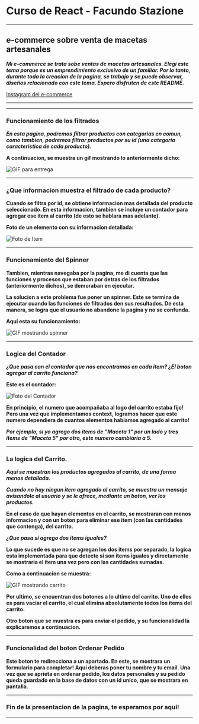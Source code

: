 # Curso de React - Facundo Stazione
---
## e-commerce sobre venta de macetas artesanales

__*Mi e-commerce se trata sobe ventas de macetas artesanales. Elegi este tema porque es un emprendimiento exclusivo de un familiar. Por lo tanto, durante toda la creacion de la pagina, se trabajo y se puede observar, diseños relacionado con este tema. Espero disfruten de este README.*__

[Instagram del e-commerce](https://www.instagram.com/ojalamacetas/)

---
---

### Funcionamiento de los filtrados

__*En esta pagina, podremos filtrar productos con categorias en comun, como tambien, podremos filtrar productos por su id (una categoria caracteristica de cada producto).*__

**A continuacion, se muestra un gif mostrando lo anteriormente dicho:**

![GIF para entrega](https://github.com/FakuStt/CursoReact/assets/138645047/3f77fb10-b12e-45ce-803d-36f30eff0113)

---
### ¿Que informacion muestra el filtrado de cada producto?

__Cuando se filtra por id, se obtiene informacion mas detallada del producto seleccionado. En esta informacion, tambien se incluye un contador para agregar ese item al carrito (de esto se hablara mas adelante).__

**Foto de un elemento con su informacion detallada:**

![Foto de Item](https://github.com/FakuStt/CursoReact/assets/138645047/6b28e711-dbbf-4390-bc30-6f53efd062c7)


---
### Funcionamiento del Spinner

__Tambien, mientras navegaba por la pagina, me di cuenta que las funciones y procesos que estaban por detras de los filtrados (anteriormente dichos), se demoraban en ejecutar.__

**La solucion a este problema fue poner un spinner. Este se termina de ejecutar cuando las funciones de filtrados den sus resultados. De esta manera, se logra que el usuario no abandone la pagina y no se confunda.**

__**Aqui esta su funcionamiento:**__

![GIF mostrando spinner](https://github.com/FakuStt/CursoReact/assets/138645047/56e465f5-dc5f-4cf7-92bf-9df29f11fe98)


---
### Logica del Contador

__*¿Que pasa con el contador que nos encontramos en cada item? ¿El boton agregar al carrito funciona?*__

**Este es el contador:**

![Foto del Contador](https://github.com/FakuStt/CursoReact/assets/138645047/050e7933-6cbe-4c2f-b7be-a0c1f1951060)

__En principio, el numero que acompañaba al logo del carrito estaba fijo! Pero una vez que implementamos context, logramos hacer que este numero dependiera de cuantos elementos habiamos agregado al carrito!__

__*Por ejemplo, si yo agrego dos items de "Maceta 1" por un lado y tres items de "Maceta 5" por otro, este numero cambiaria a 5.*__

---

### La logica del Carrito.


__*Aqui se muestran los productos agregados al carrito, de una forma menos detallada.*__

__*Cuando no hay ningun item agregado al carrito, se muestra un mensaje avisandole al usuario y se le ofrece, mediante un boton, ver los productos.*__

__En el caso de que hayan elementos en el carrito, se mostraran con menos informacion y con un boton para eliminar ese item (con las cantidades que contenga), del carrito.__

__*¿Que pasa si agrego dos items iguales?*__

__**Lo que sucede es que no se agregan los dos items por separado, la logica esta implementada para que detecte si son items iguales y directamente se mostraria el item una vez pero con las cantidades sumadas.**__

**Como a continuacion se muestra:**

![GIF mostrando carrito](https://github.com/FakuStt/CursoReact/assets/138645047/82a6e9be-0a3a-4d76-a232-368efe4bd52b)

__Por ultimo, se encuentran dos botones a lo ultimo del carrito. Uno de ellos es para vaciar el carrito, el cual elimina absolutamente todos los items del carrito.__

__Otro boton que se muestra es para enviar el pedido, y su funcionalidad la explicaremos a continuacion.__

---

### Funcionalidad del boton Ordenar Pedido

__**Este boton te redirecciona a un apartado.** En este, se mostrara un formulario para completar! Aqui deberas poner tu nombre y tu email. Una vez que se aprieta en ordenar pedido, los datos personales y su pedido queda guardado en la base de datos con un id unico, que se mostrara en pantalla.__

---


### Fin de la presentacion de la pagina, te esperamos por aqui!

---




